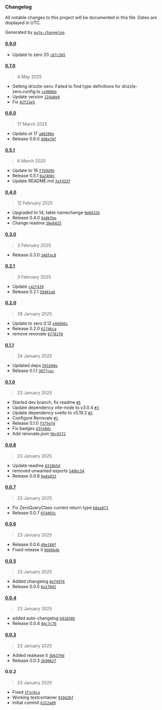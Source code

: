 ### Changelog

All notable changes to this project will be documented in this file. Dates are displayed in UTC.

Generated by [`auto-changelog`](https://github.com/CookPete/auto-changelog).

#### [0.9.0](https://github.com/RobertoSnap/zero-svelte-query/compare/0.7.0...0.9.0)

- Update to zero 20 [`c67c365`](https://github.com/RobertoSnap/zero-svelte-query/commit/c67c365d7c3d9efca8a73d3492618a2a8521d442)

#### [0.7.0](https://github.com/RobertoSnap/zero-svelte-query/compare/0.6.0...0.7.0)

> 4 May 2025

- Getting drizzle-zero: Failed to find type definitions for drizzle-zero.config.ts [`ce988bb`](https://github.com/RobertoSnap/zero-svelte-query/commit/ce988bb76af929870e4170f326e6cc25145a0b3c)
- Update version [`124a8e9`](https://github.com/RobertoSnap/zero-svelte-query/commit/124a8e93363c53f256de8f51a5024b82a3983b8d)
- Fix [`92f22e5`](https://github.com/RobertoSnap/zero-svelte-query/commit/92f22e52cc4eec8fd82890249f06ae2102473d6b)

#### [0.6.0](https://github.com/RobertoSnap/zero-svelte-query/compare/0.5.1...0.6.0)

> 17 March 2025

- Update ot 17 [`a86296e`](https://github.com/RobertoSnap/zero-svelte-query/commit/a86296e02e832f91fe3900d9d033b0bf2d3f715c)
- Release 0.6.0 [`dd8a70f`](https://github.com/RobertoSnap/zero-svelte-query/commit/dd8a70fb348829332886854cf6fa71151c6a14e9)

#### [0.5.1](https://github.com/RobertoSnap/zero-svelte-query/compare/0.4.0...0.5.1)

> 6 March 2025

- Update to 16 [`f7b9d5b`](https://github.com/RobertoSnap/zero-svelte-query/commit/f7b9d5ba1f6d3d6a382833629751dc2888e4fd84)
- Release 0.5.1 [`8a2460c`](https://github.com/RobertoSnap/zero-svelte-query/commit/8a2460ce55d43acc5c5df5492fd2b9b22ce59562)
- Update README.md [`3afd33f`](https://github.com/RobertoSnap/zero-svelte-query/commit/3afd33f57aa51ca3270269e43eae209ebe72185e)

#### [0.4.0](https://github.com/RobertoSnap/zero-svelte-query/compare/0.3.0...0.4.0)

> 12 February 2025

- Upgraded to 14, table namechange [`9e0432b`](https://github.com/RobertoSnap/zero-svelte-query/commit/9e0432b3e191347158cb1ce4e3932132de57f9ce)
- Release 0.4.0 [`9a8bfbe`](https://github.com/RobertoSnap/zero-svelte-query/commit/9a8bfbe9dc3626bb962e520e23f198aaa0b35d1d)
- Change readme [`30e8425`](https://github.com/RobertoSnap/zero-svelte-query/commit/30e8425d5639459624d3adaa51b358bbb2f630f9)

#### [0.3.0](https://github.com/RobertoSnap/zero-svelte-query/compare/0.2.1...0.3.0)

> 3 February 2025

- Release 0.3.0 [`34dfac8`](https://github.com/RobertoSnap/zero-svelte-query/commit/34dfac8f73c1170a50eb41e9ecceb2f9d6415dd5)

#### [0.2.1](https://github.com/RobertoSnap/zero-svelte-query/compare/0.2.0...0.2.1)

> 3 February 2025

- Update [`c42f439`](https://github.com/RobertoSnap/zero-svelte-query/commit/c42f43970fb46fc1c68dd0ea4617dc25a6877250)
- Release 0.2.1 [`59d81a6`](https://github.com/RobertoSnap/zero-svelte-query/commit/59d81a69cf54fcb5d5e3bb5f7ff2c3778b5cd335)

#### [0.2.0](https://github.com/RobertoSnap/zero-svelte-query/compare/0.1.1...0.2.0)

> 28 January 2025

- Update to zero 0.12 [`e9ddb6c`](https://github.com/RobertoSnap/zero-svelte-query/commit/e9ddb6c5a8480fc3c48aa459f4ada7b3302e0733)
- Release 0.2.0 [`62746ca`](https://github.com/RobertoSnap/zero-svelte-query/commit/62746caad3879e09aa7277a669876e604a6b05f6)
- remove renovate [`67782f0`](https://github.com/RobertoSnap/zero-svelte-query/commit/67782f04198eff867eaab25deb4d2af51e9eb4d2)

#### [0.1.1](https://github.com/RobertoSnap/zero-svelte-query/compare/0.1.0...0.1.1)

> 24 January 2025

- Updated deps [`591b99e`](https://github.com/RobertoSnap/zero-svelte-query/commit/591b99e0673876486dcec3bc40b587e77def5a56)
- Release 0.1.1 [`387fcac`](https://github.com/RobertoSnap/zero-svelte-query/commit/387fcacdcb6e2fc4f2197192d7e4139dca7d00bb)

#### [0.1.0](https://github.com/RobertoSnap/zero-svelte-query/compare/0.0.8...0.1.0)

> 23 January 2025

- Started dev branch, fix readme [`#5`](https://github.com/RobertoSnap/zero-svelte-query/pull/5)
- Update dependency vite-node to v3.0.4 [`#3`](https://github.com/RobertoSnap/zero-svelte-query/pull/3)
- Update dependency svelte to v5.19.2 [`#2`](https://github.com/RobertoSnap/zero-svelte-query/pull/2)
- Configure Renovate [`#1`](https://github.com/RobertoSnap/zero-svelte-query/pull/1)
- Release 0.1.0 [`f575e7d`](https://github.com/RobertoSnap/zero-svelte-query/commit/f575e7d22967528426581fd4151b82bf5da7f55c)
- Fix badges [`d3fe0dc`](https://github.com/RobertoSnap/zero-svelte-query/commit/d3fe0dc91c0e109a9611dc6f09296e39c90c8530)
- Add renovate.json [`9bc9372`](https://github.com/RobertoSnap/zero-svelte-query/commit/9bc9372e2d2c8c1a2c97ca8498b017b9b860aa4d)

#### [0.0.8](https://github.com/RobertoSnap/zero-svelte-query/compare/0.0.7...0.0.8)

> 23 January 2025

- Update readme [`8318b5d`](https://github.com/RobertoSnap/zero-svelte-query/commit/8318b5d9584911dafdd46801c18bf9648342ce64)
- removed unwanted exports [`540bc54`](https://github.com/RobertoSnap/zero-svelte-query/commit/540bc5479bd0321ab22f95f98b8bc6033ba42961)
- Release 0.0.8 [`9adad33`](https://github.com/RobertoSnap/zero-svelte-query/commit/9adad3334b2a9ac853c99e1b3b8d51766f00b57e)

#### [0.0.7](https://github.com/RobertoSnap/zero-svelte-query/compare/0.0.6...0.0.7)

> 23 January 2025

- Fix ZeroQueryClass current return type [`b0aa871`](https://github.com/RobertoSnap/zero-svelte-query/commit/b0aa8719dcc3ce1111b68d1445a2ffcff95ecdb9)
- Release 0.0.7 [`6f4403c`](https://github.com/RobertoSnap/zero-svelte-query/commit/6f4403c59ec571d918b2a85863ea183af4ec8e4e)

#### [0.0.6](https://github.com/RobertoSnap/zero-svelte-query/compare/0.0.5...0.0.6)

> 23 January 2025

- Release 0.0.6 [`d9e188f`](https://github.com/RobertoSnap/zero-svelte-query/commit/d9e188fec983ddd67af553fe66386b8312b5ed65)
- Fixed release it [`9d46bde`](https://github.com/RobertoSnap/zero-svelte-query/commit/9d46bde1efcb4eb36b5375c817f3854a136a0593)

#### [0.0.5](https://github.com/RobertoSnap/zero-svelte-query/compare/0.0.4...0.0.5)

> 23 January 2025

- Added changelog [`6e74976`](https://github.com/RobertoSnap/zero-svelte-query/commit/6e74976ffd327c06cac4c1005e43f45afc805bca)
- Release 0.0.5 [`8a1f0d1`](https://github.com/RobertoSnap/zero-svelte-query/commit/8a1f0d1456d1bf2990d855eae343d5debc09d056)

#### [0.0.4](https://github.com/RobertoSnap/zero-svelte-query/compare/0.0.3...0.0.4)

> 23 January 2025

- added auto-changelog [`b91658b`](https://github.com/RobertoSnap/zero-svelte-query/commit/b91658bf482561ac8653952ab6ecd2ad1eb3b774)
- Release 0.0.4 [`84c7c76`](https://github.com/RobertoSnap/zero-svelte-query/commit/84c7c76c10912d1c642bf18a26a9f74e40b631bf)

#### [0.0.3](https://github.com/RobertoSnap/zero-svelte-query/compare/0.0.2...0.0.3)

> 23 January 2025

- Added realease it [`3b6379d`](https://github.com/RobertoSnap/zero-svelte-query/commit/3b6379d1481eb419600799062bc25827ce7b271c)
- Release 0.0.3 [`2b9062f`](https://github.com/RobertoSnap/zero-svelte-query/commit/2b9062fa33cb7f65cf5feaabbdb3b1dd1d7de358)

#### 0.0.2

> 23 January 2025

- Fixed [`3f1c9ca`](https://github.com/RobertoSnap/zero-svelte-query/commit/3f1c9ca8c5b8357f05713cddbc86a654a2db9e3a)
- Working testcontainer [`919d26f`](https://github.com/RobertoSnap/zero-svelte-query/commit/919d26f960feae80f07be8a3974f5bdb462c7c25)
- Initial commit [`6312a89`](https://github.com/RobertoSnap/zero-svelte-query/commit/6312a890fb039292f1689c8192430a34955057e8)
